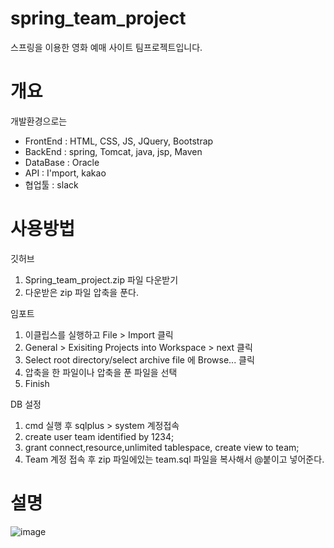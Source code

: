 # spring_team_project
스프링을 이용한 영화 예매 사이트 팀프로젝트입니다.

# 개요
개발환경으로는
* FrontEnd : HTML, CSS, JS, JQuery, Bootstrap
* BackEnd : spring, Tomcat, java, jsp, Maven
* DataBase : Oracle
* API : I'mport, kakao
* 협업툴 : slack

# 사용방법
깃허브
1. Spring_team_project.zip 파일 다운받기
2. 다운받은 zip 파일 압축을 푼다.

임포트
1. 이클립스를 실행하고 File > Import 클릭
2. General > Exisiting Projects into Workspace > next 클릭
3. Select root directory/select archive file 에 Browse... 클릭
4. 압축을 한 파일이나 압축을 푼 파일을 선택
5. Finish

DB 설정
1. cmd 실행 후 sqlplus > system 계정접속
2. create user team identified by 1234;
3. grant connect,resource,unlimited tablespace, create view to team;
4. Team 계정 접속 후 zip 파일에있는 team.sql 파일을 복사해서 @붙이고 넣어준다.

# 설명
![image](https://user-images.githubusercontent.com/95404191/175818610-4bc6afae-6b25-4cc4-b825-005602639ca6.png)

